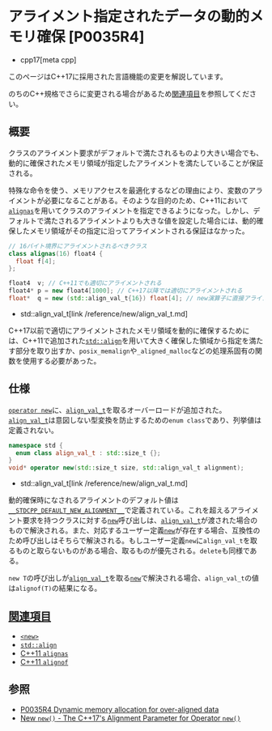 # アライメント指定されたデータの動的メモリ確保 [P0035R4]
* cpp17[meta cpp]

<!-- start lang caution -->

このページはC++17に採用された言語機能の変更を解説しています。

のちのC++規格でさらに変更される場合があるため[関連項目](#relative-page)を参照してください。

<!-- last lang caution -->

## 概要

クラスのアライメント要求がデフォルトで満たされるものより大きい場合でも、動的に確保されたメモリ領域が指定したアライメントを満たしていることが保証される。

特殊な命令を使う、メモリアクセスを最適化するなどの理由により、変数のアライメントが必要になることがある。そのような目的のため、C++11において[`alignas`](/lang/cpp11/alignas.md)を用いてクラスのアライメントを指定できるようになった。しかし、デフォルトで満たされるアライメントよりも大きな値を設定した場合には、動的確保したメモリ領域がその指定に沿ってアライメントされる保証はなかった。

```cpp
// 16バイト境界にアライメントされるべきクラス
class alignas(16) float4 {
  float f[4];
};

float4  v; // C++11でも適切にアライメントされる
float4* p = new float4[1000]; // C++17以降では適切にアライメントされる
float*  q = new (std::align_val_t{16}) float[4]; // new演算子に直接アライメント指定することもできる
```
* std::align_val_t[link /reference/new/align_val_t.md]

C++17以前で適切にアライメントされたメモリ領域を動的に確保するためには、C++11で追加された[`std::align`](/reference/memory/align.md)を用いて大きく確保した領域から指定を満たす部分を取り出すか、`posix_memalign`や`_aligned_malloc`などの処理系固有の関数を使用する必要があった。

## 仕様

[`operator new`](/reference/new/op_new.md)に、[`align_val_t`](/reference/new/align_val_t.md)を取るオーバーロードが追加された。[`align_val_t`](/reference/new/align_val_t.md)は意図しない型変換を防止するための`enum class`であり、列挙値は定義されない。

```cpp
namespace std {
  enum class align_val_t : std::size_t {};
}
void* operator new(std::size_t size, std::align_val_t alignment);
```
* std::align_val_t[link /reference/new/align_val_t.md]

動的確保時になされるアライメントのデフォルト値は[`__STDCPP_DEFAULT_NEW_ALIGNMENT__`](predefined_macros.md)で定義されている。これを超えるアライメント要求を持つクラスに対する[`new`](/reference/new/op_new.md)呼び出しは、[`align_val_t`](/reference/new/align_val_t.md)が渡された場合のもので解決される。また、対応するユーザー定義[`new`](/reference/new/op_new.md)が存在する場合、互換性のため呼び出しはそちらで解決される。もしユーザー定義`new`に`align_val_t`を取るものと取らないものがある場合、取るものが優先される。`delete`も同様である。

`new T`の呼び出しが[`align_val_t`](/reference/new/align_val_t.md)を取る[`new`](/reference/new/op_new.md)で解決される場合、`align_val_t`の値は`alignof(T)`の結果になる。

## <a id="relative-page" href="#relative-page">関連項目</a>
- [`<new>`](/reference/new.md)
- [`std::align`](/reference/memory/align.md)
- [C++11 `alignas`](/lang/cpp11/alignas.md)
- [C++11 `alignof`](/lang/cpp11/alignof.md)

## 参照
- [P0035R4 Dynamic memory allocation for over-aligned data](http://www.open-std.org/jtc1/sc22/wg21/docs/papers/2016/p0035r4.html)
- [New `new()` - The C++17's Alignment Parameter for Operator `new()`](https://www.bfilipek.com/2019/08/newnew-align.html)
